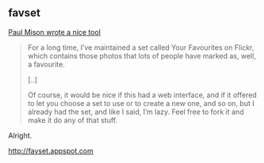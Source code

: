 ## favset

[Paul Mison wrote a nice tool](http://notes.husk.org/post/7035845755/your-favourites-set-script)

> For a long time, I’ve maintained a set called Your Favourites on Flickr, which contains those photos that lots of people have marked as, well, a favourite.
>
> [..]
>
> Of course, it would be nice if this had a web interface, and if it offered to let you choose a set to use or to create a new one, and so on, but I already had the set, and like I said, I’m lazy. Feel free to fork it and make it do any of that stuff.

Alright.

<http://favset.appspot.com>

